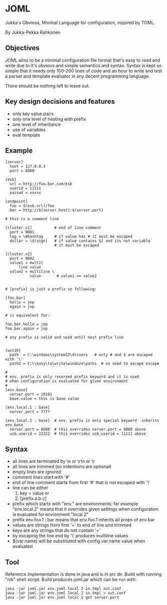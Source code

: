 
JOML
====

Jukka's Obvious, Minimal Language for configuration, inspired by TOML.

By Jukka-Pekka Rahkonen

Objectives
----------

JOML aims to be a minimal configuration file format that's easy to
read and write due to it's obvious and simple semantics and syntax.
Syntax is kept so simple that it needs only 100-200 lines of code and
an hour to write and test a parser and template evaluator in any
decent programming language.

There should be nothing left to leave out. 

Key design decisions and features
-----------------------------------
- only key value pairs
- only one level of nesting with prefix
- one level of inheritance
- use of variables
- eval template


Example
-------

```joml
[server]
  host = 127.0.0.1
  port = 8080

[esb]
  url = http://foo.bar.com/esb
  userid = 11111
  passwd = xxxxx

[endpoint]
  foo = $(esb.url)/foo
  bar = http://$(server.host):$(server.port)

# this is a comment line

[cluster.s1]          # end of line comment
  port = 9001
  tag = \#hashtag     # if value has # it must be escaped
  dollar = \$(sign)   # if value contains $( and its not variable
                      # it must be escaped 
  
[cluster.s2]
  port = 9002
  value1 = multi\
  	  line value
  value2 = multiline \
           value       # value1 == value2 


# [prefix] is just a prefix so following:

[foo.bar]
  hello = jep
  again = jop
  
# is equivalent for:

foo.bar.hello = jep
foo.bar.again = jop

# any prefix is valid and used until next prefix line


[win10]
  path  = C:\windows\system32\drivers   # only # and $ are escaped with '\'
  path2 = C:\\easy\to\write\windoze\paths  # no need to escape escape

#
# env. prefix is only reserved prefix keyword and it is used
# when configuration is evaluated for given environment
#
[env.base]
  server.port = 10101
  base.value = this is base value
  
[env.local.1 : base]
  server.port = 7777

[env.local.2 : base]  # env. prefix is only special keyword  inherits env.base 
  server.port = 8888  # this overrides server.port = 8080 above      
  usb.userid = 22222  # this overrides usb.userid = 11111 above

```

Syntax
-------
- all lines are terminated by \n or \r\n or \r
- all lines are trimmed (so indentions are optional)
- empty lines are ignored
- comment lines start with '#'
- end of line comment starts from first '#' that is not escaped with '\\'
- line can be either
  1. key = value
  or
  2. [prefix.a.b.c]
- prefix which starts with "env." are environments: for example
  "env.local.2" means that it overrides given settings
  when configuration is evaluated for envionment "local 2"
- prefix env.foo.1 : bar means that env.foo.1 inherits all props of env.bar 
- values are strings from first '=' to end of line and trimmed
- keys are any strings that do not contain '='
- by escaping the line end by '\\' produces multiline values
- $(var.name) will be substituted with config var.name value when evaluated


Tool
-----
Reference implementation is done in java and is in src dir.
Build with running "mk" shell script. Build produces joml.jar
which can be run with:
```
java -jar joml.jar env.joml local 2 in.tmpl out.conf
java -jar joml.jar env.joml local 2 in.tmpl > out.conf
java -jar joml.jar env.joml local 2 get server.port
```



